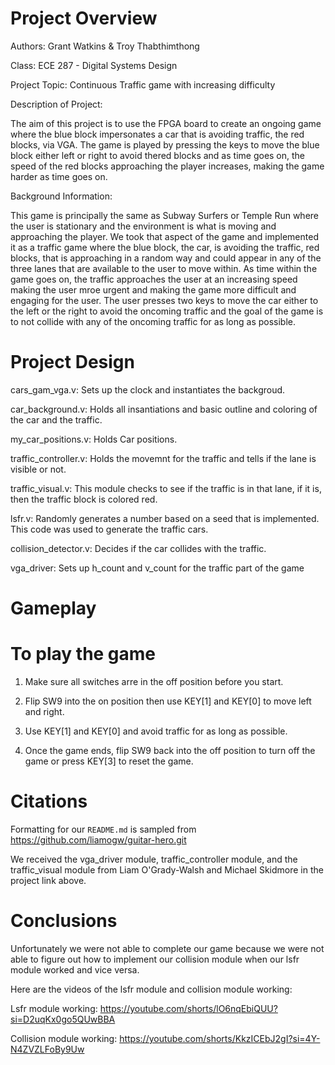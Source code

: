 # Project Overview
Authors: Grant Watkins & Troy Thabthimthong

Class: ECE 287 - Digital Systems Design

Project Topic: Continuous Traffic game with increasing difficulty

Description of Project:

The aim of this project is to use the FPGA board to create an ongoing game where the blue block impersonates a car that is avoiding traffic, the red blocks, via VGA. The game is played by pressing the keys to move the blue block either left or right to avoid thered blocks and as time goes on, the speed of the red blocks approaching the player increases, making the game harder as time goes on.

Background Information:

This game is principally the same as Subway Surfers or Temple Run where the user is stationary and the environment is what is moving and approaching the player. We took that aspect of the game and implemented it as a traffic game where the blue block, the car, is avoiding the traffic, red blocks, that is approaching in a random way and could appear in any of the three lanes that are available to the user to move within. As time within the game goes on, the traffic approaches the user at an increasing speed making the user mroe urgent and making the game more difficult and engaging for the user. The user presses two keys to move the car either to the left or the right to avoid the oncoming traffic and the goal of the game is to not collide with any of the oncoming traffic for as long as possible.

# Project Design

cars_gam_vga.v: Sets up the clock and instantiates the backgroud.

car_background.v: Holds all insantiations and basic outline and coloring of the car and the traffic.

my_car_positions.v: Holds Car positions.

traffic_controller.v: Holds the movemnt for the traffic and tells if the lane is visible or not.

traffic_visual.v: This module checks to see if the traffic is in that lane, if it is, then the traffic block is colored red. 

lsfr.v: Randomly generates a number based on a seed that is implemented. This code was used to generate the traffic cars. 

collision_detector.v: Decides if the car collides with the traffic.

vga_driver: Sets up h_count and v_count for the traffic part of the game

# Gameplay

# To play the game

1. Make sure all switches arre in the off position before you start.

2. Flip SW9 into the on position then use KEY[1] and KEY[0] to move left and right.

3. Use KEY[1] and KEY[0] and avoid traffic for as long as possible.

4. Once the game ends, flip SW9 back into the off position to turn off the game or press KEY[3] to reset the game.

# Citations

Formatting for our `README.md` is sampled from https://github.com/liamogw/guitar-hero.git

We received the vga_driver module, traffic_controller module, and the traffic_visual module from Liam O'Grady-Walsh and Michael Skidmore in the project link above.

# Conclusions
Unfortunately we were not able to complete our game because we were not able to figure out how to implement our collision module when our lsfr module worked and vice versa. 

Here are the videos of the lsfr module and collision module working: 

Lsfr module working: https://youtube.com/shorts/lO6nqEbiQUU?si=D2uqKx0go5QUwBBA

Collision module working: https://youtube.com/shorts/KkzICEbJ2gI?si=4Y-N4ZVZLFoBy9Uw
